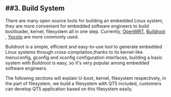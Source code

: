 ##3. Build System  
---------------------
There are many open source tools for building an embedded Linux system, they are more convenient for embedded software engineers to build bootloader, kernel, filesystem all in one step. Currently, [OpenWRT](https://openwrt.org), [Buildroot](http://buildroot.org) , [Yocoto](https://www.yoctoproject.org) are more commonly used.

Buildroot is a simple, efficient and easy-to-use tool to generate embedded Linux systems through cross-compilation,thanks to its kernel-like menuconfig, gconfig and xconfig configuration interfaces, building a basic system with Buildroot is easy, so it's very popular among embedded software engineers.  

The following sections will explain U-boot, kernel, filesystem respectively, in the part of filesystem, we build a filesystem with QT5 included, customers can develop QT5 application based on this filesystem easily. 

